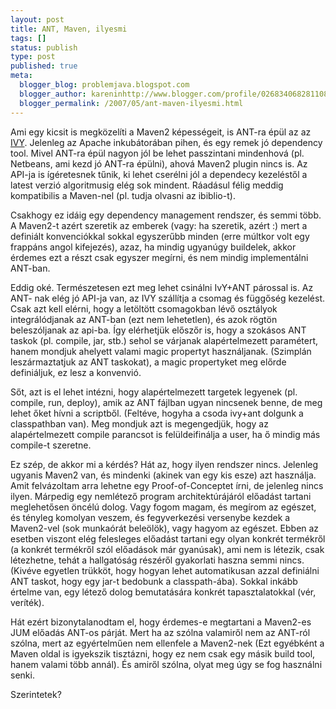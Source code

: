```yaml
---
layout: post
title: ANT, Maven, ilyesmi
tags: []
status: publish
type: post
published: true
meta:
  blogger_blog: problemjava.blogspot.com
  blogger_author: kareninhttp://www.blogger.com/profile/02683406828110839343noreply@blogger.com
  blogger_permalink: /2007/05/ant-maven-ilyesmi.html
---
```

Ami egy kicsit is megközelíti a Maven2 képességeit, is ANT-ra épül az az
[IVY](http://incubator.apache.org/ivy/). Jelenleg az Apache inkubátorában
pihen, és egy remek jó dependency tool. Mivel ANT-ra épül nagyon jól be lehet
passzintani mindenhová (pl. Netbeans, ami kezd jó ANT-ra épülni), ahová Maven2
plugin nincs is. Az API-ja is ígéretesnek tűnik, ki lehet cserélni jól a
dependecy kezeléstől a latest verzió algoritmusig elég sok mindent. Ráadásul
félig meddig kompatibilis a Maven-nel (pl. tudja olvasni az ibiblio-t).

  
Csakhogy ez idáig egy dependency management rendszer, és semmi több. A
Maven2-t azért szeretik az emberek (vagy: ha szeretik, azért :) mert a
definiált konvenciókkal sokkal egyszerűbb minden (erre múltkor volt egy
frappáns angol kifejezés), azaz, ha mindig ugyanúgy buildelek, akkor érdemes
ezt a részt csak egyszer megírni, és nem mindig implementálni ANT-ban.

  
Eddig oké. Természetesen ezt meg lehet csinálni IvY+ANT párossal is. Az ANT-
nak elég jó API-ja van, az IVY szállítja a csomag és függőség kezelést. Csak
azt kell elérni, hogy a letöltött csomagokban lévő osztályok integrálódjanak
az ANT-ban (ezt nem lehetetlen), és azok rögtön beleszóljanak az api-ba. Így
elérhetjük előszőr is, hogy a szokásos ANT taskok (pl. compile, jar, stb.)
sehol se várjanak alapértelmezett paramétert, hanem mondjuk ahelyett valami
magic propertyt használjanak. (Szimplán leszármaztatjuk az ANT taskokat), a
magic propertyket meg előrde definiáljuk, ez lesz a konvenvió.

  
Sőt, azt is el lehet intézni, hogy alapértelmezett targetek legyenek (pl.
compile, run, deploy), amik az ANT fájlban ugyan nincsenek benne, de meg lehet
őket hívni a scriptből. (Feltéve, hogyha a csoda ivy+ant dolgunk a
classpathban van). Meg mondjuk azt is megengedjük, hogy az alapértelmezett
compile parancsot is felüldeifinálja a user, ha ő mindig más compile-t
szeretne.

  
Ez szép, de akkor mi a kérdés? Hát az, hogy ilyen rendszer nincs. Jelenleg
ugyanis Maven2 van, és mindenki (akinek van egy kis esze) azt használja. Amit
felvázoltam arra lehetne egy Proof-of-Conceptet írni, de jelenleg nincs ilyen.
Márpedig egy nemlétező program architektúrájáról előadást tartani meglehetősen
öncélú dolog. Vagy fogom magam, és megírom az egészet, és tényleg komolyan
veszem, és fegyverkezési versenybe kezdek a Maven2-vel (sok munkaórát
beleölök), vagy hagyom az egészet. Ebben az esetben viszont elég felesleges
előadást tartani egy olyan konkrét termékről (a konkrét termékről szól
előadások már gyanúsak), ami nem is létezik, csak létezhetne, tehát a
hallgatóság részéről gyakorlati haszna semmi nincs. (Kivéve egyetlen trükköt,
hogy hogyan lehet automatikusan azzal definiálni ANT taskot, hogy egy jar-t
bedobunk a classpath-ába). Sokkal inkább értelme van, egy létező dolog
bemutatására konkrét tapasztalatokkal (vér, veríték).

  
Hát ezért bizonytalanodtam el, hogy érdemes-e megtartani a Maven2-es JUM
előadás ANT-os párját. Mert ha az szólna valamiről nem az ANT-ról szólna, mert
az egyértelműen nem ellenfele a Maven2-nek (Ezt egyébként a Maven oldal is
igyekszik tisztázni, hogy ez nem csak egy másik build tool, hanem valami több
annál). És amiről szólna, olyat meg úgy se fog használni senki.

  
Szerintetek?

